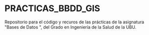 # PRACTICAS_BBDD_GIS
Repositorio para el código y recuros de las prácticas de la asignatura "Bases de Datos ", del Grado en Ingeniería de la Salud de la UBU.
